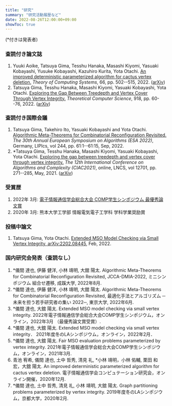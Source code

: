```yaml
---
title: "研究"
summary: "研究活動履歴など"
date: 2022-08-26T12:00:00+09:00
showToc: true
---
```

(*付きは発表者)


### 査読付き論文誌
1. Yuuki Aoike, Tatsuya Gima, Tesshu Hanaka, Masashi Kiyomi, Yasuaki Kobayashi, Yusuke Kobayashi, Kazuhiro Kurita, Yota Otachi.
[An improved deterministic parameterized algorithm for cactus vertex deletion.](https://doi.org/10.1007/s00224-022-10076-x)
_Theory of Computing Systems_, 66, pp. 502--515, 2022. ([arXiv](https://arxiv.org/abs/2012.04910))
1. Tatsuya Gima, Tesshu Hanaka, Masashi Kiyomi, Yasuaki Kobayashi, Yota Otachi.
[Exploring the Gap Between Treedepth and Vertex Cover Through Vertex Integrity.](https://doi.org/10.1016/j.tcs.2022.03.021)
_Theoretical Computer Science_, 918, pp. 60--76, 2022. 
([arXiv](https://arxiv.org/abs/2101.09414))

### 査読付き国際会議
1. Tatsuya Gima, Takehiro Ito, Yasuaki Kobayashi and Yota Otachi.
[Algorithmic Meta-Theorems for Combinatorial Reconfiguration Revisited.](https://drops.dagstuhl.de/opus/frontdoor.php?source_opus=16999)
_The 30th Annual European Symposium on Algorithms (ESA 2022)_, Germany,
LIPIcs, vol 244, pp. 61:1--61:15, Sep, 2022.
1. *Tatsuya Gima, Tesshu Hanaka, Masashi Kiyomi, Yasuaki Kobayashi, Yota Otachi.
[Exploring the gap between treedepth and vertex cover through vertex integrity.](https://doi.org/10.1007/978-3-030-75242-2_19)
_The 12th International Conference on Algorithms and Complexity (CIAC2021)_, online,
LNCS, vol 12701, pp. 271--285, May, 2021.
([arXiv](https://arxiv.org/abs/2101.09414))

### 受賞歴
1. 2022年 3月: [電子情報通信学会総合大会 COMP学生シンポジウム 最優秀論文賞](https://www.ieice.org/~comp/student-sympo/2022.html)
2. 2020年 3月: 熊本大学工学部 情報電気電子工学科 学科学業奨励賞

### 投稿中論文
1. Tatsuya Gima, Yota Otachi.
[Extended MSO Model Checking via Small Vertex Integrity, arXiv:2202.08445](https://arxiv.org/abs/2202.08445),
Feb, 2022.

### 国内研究会発表（査読なし）
1. *儀間 達也, 伊藤 健洋, 小林 靖明, 大舘 陽太.
Algorithmic Meta-Theorems for Combinatorial Reconfiguration Revisited,
JCCA-DMIA-2022, ミニシンポジウム 組合せ遷移, 成蹊大学, 2022年8月.
1. *儀間 達也, 伊藤 健洋, 小林 靖明, 大舘 陽太.
Algorithmic Meta-Theorems for Combinatorial Reconfiguration Revisited,
最適化手法とアルゴリズム ─未来を担う若手研究者の集い 2022─, 東京大学, 2022年6月.
1. *儀間 達也, 大舘 陽太.
Extended MSO model checking via small vertex integrity.
2022年電子情報通信学会総合大会COMP学生シンポジウム，オンライン，2022年3月 （最優秀論文賞受賞）.
2. *儀間 達也, 大舘 陽太.
Extended MSO model checking via small vertex integrity．
2021年度冬のLAシンポジウム，オンライン，2022年2月．
3. *儀間 達也, 大舘 陽太.
Fair MSO evaluation problems parameterized by vertex integrity.
2021年電子情報通信学会総合大会COMP学生シンポジウム，オンライン，2021年3月.
4. 青池 宥希, 儀間 達也, 土中 哲秀, 清見 礼, *小林 靖明，小林 佑輔, 栗田 和宏，大舘 陽太.
An improved deterministic parameterized algorithm for cactus vertex deletion.
電子情報通信学会コンピュテーション研究会，オンライン開催，2020年12月.
5. *儀間 達也, 土中 哲秀, 清見 礼, 小林 靖明, 大舘 陽太.
Graph partitioning problems parameterized by vertex integrity.
2019年度冬のLAシンポジウム，京都大学，2020年2月.
